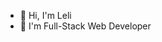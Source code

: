 - 👋 Hi, I'm Leli
- 🌱 I'm Full-Stack Web Developer
<!-- - 🌱 I’m currently learning ... -->

<!---
bazitska/bazitska is a ✨ special ✨ repository because its `README.md` (this file) appears on your GitHub profile.
You can click the Preview link to take a look at your changes.
--->
